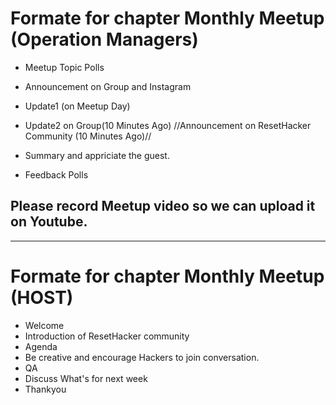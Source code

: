 # Formate for chapter Monthly Meetup (Operation Managers)

- Meetup Topic Polls
- Announcement on Group and Instagram
- Update1 (on Meetup Day)
- Update2 on Group(10 Minutes Ago)
//Announcement on ResetHacker Community (10 Minutes Ago)//

- Summary and appriciate the guest.
- Feedback Polls 

## Please record Meetup video so we can upload it on Youtube.

-----------------------------

# Formate for chapter Monthly Meetup (HOST)

- Welcome
- Introduction of ResetHacker community
- Agenda
- Be creative and encourage Hackers to join conversation.
- QA 
- Discuss What's for next week
- Thankyou
